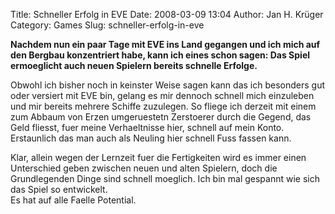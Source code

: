 Title: Schneller Erfolg in EVE
Date: 2008-03-09 13:04
Author: Jan H. Krüger
Category: Games
Slug: schneller-erfolg-in-eve

**Nachdem nun ein paar Tage mit EVE ins Land gegangen und ich mich auf
den Bergbau konzentriert habe, kann ich eines schon sagen: Das Spiel
ermoeglicht auch neuen Spielern bereits schnelle Erfolge.**  
  
Obwohl ich bisher noch in keinster Weise sagen kann das ich besonders
gut oder versiert mit EVE bin, gelang es mir dennoch schnell mich
einzuleben und mir bereits mehrere Schiffe zuzulegen. So fliege ich
derzeit mit einem zum Abbaum von Erzen umgeruestetn Zerstoerer durch die
Gegend, das Geld fliesst, fuer meine Verhaeltnisse hier, schnell auf
mein Konto. Erstaunlich das man auch als Neuling hier schnell Fuss
fassen kann.  
  
Klar, allein wegen der Lernzeit fuer die Fertigkeiten wird es immer
einen Unterschied geben zwischen neuen und alten Spielern, doch die
Grundlegenden Dinge sind schnell moeglich. Ich bin mal gespannt wie sich
das Spiel so entwickelt.  
Es hat auf alle Faelle Potential.
